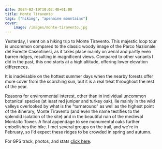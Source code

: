 ```yaml
---
date: 2024-02-19T10:02:48+01:00
title: Monte Tiravento
tags: ["hiking", "apennine mountains"]
cover:
    image: /images/monte-tiravento.jpg
---
```

Yesterday, I went on a hiking trip to Monte Tiravento. This majestic loop tour
is uncommon compared to the classic woody image of the Parco Nazionale del
Foreste Casentinesi, as it takes place mainly on aerial and partly even barren
ridges, resulting in magnificent views. Compared to other variants I did in the
past, this one starts at a high altitude, offering lower elevation differences.

It is inadvisable on the hottest summer days when the nearby forests offer more
cover from the scorching sun, but it is a real treat throughout the rest of the
year.

Reasons for environmental interest, other than in individual uncommon botanical
species (at least red juniper and turkey oak), lie mainly in the wild valleys
overlooked by what is the "turnaround" as well as the highest point of the
itinerary, Monte Tiravento (and even the name testifies to the splendid
isolation of the site) and in the beautiful ruin of the medieval Montalto Tower.
A final appendage to see monumental oaks further embellishes the hike. I met
several groups on the trail, and we're in February, so I'd expect these ridges
to be crowded in spring and autumn. 

For GPS track, photos, and stats [click here](https://www.outdooractive.com/en/route/hiking-route/province-of-forli-cesena/monte-tiravento/287243288/).